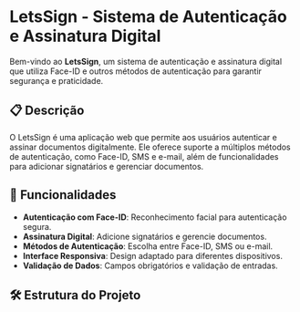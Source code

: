 # LetsSign - Sistema de Autenticação e Assinatura Digital

Bem-vindo ao **LetsSign**, um sistema de autenticação e assinatura digital que utiliza Face-ID e outros métodos de autenticação para garantir segurança e praticidade.

## 📋 Descrição

O LetsSign é uma aplicação web que permite aos usuários autenticar e assinar documentos digitalmente. Ele oferece suporte a múltiplos métodos de autenticação, como Face-ID, SMS e e-mail, além de funcionalidades para adicionar signatários e gerenciar documentos.

## 🚀 Funcionalidades

- **Autenticação com Face-ID**: Reconhecimento facial para autenticação segura.
- **Assinatura Digital**: Adicione signatários e gerencie documentos.
- **Métodos de Autenticação**: Escolha entre Face-ID, SMS ou e-mail.
- **Interface Responsiva**: Design adaptado para diferentes dispositivos.
- **Validação de Dados**: Campos obrigatórios e validação de entradas.

## 🛠️ Estrutura do Projeto
